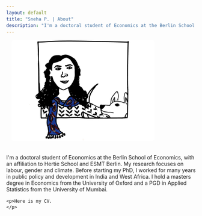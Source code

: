 ```yaml
---
layout: default
title: "Sneha P. | About"
description: "I'm a doctoral student of Economics at the Berlin School of Economics.."
---
```

  <p> <p>
      <p> <p>
          <p> <p>
              <p> <p>
                  <p> <p>
                      <p> <p>
                          <p> <p>
<div style="display: flex; flex-direction: row; gap: 1.5em; flex-wrap: wrap; align-items: center; padding: 0;">
  <div style="flex: 0 0 auto; min-width: 260px; display: flex; justify-content: center;">
    <img src="/assets/img/profile.jpeg" alt="Profile Photo"
         style="width: 380px; height: auto; border-radius: 6px; margin-left: 1em;">
  </div>

  <div style="flex: 1 1 300px;">
    <p> <p>
      <p> <p>
        <p> <p>
            <p> <p>
                <p> <p>
                    <p> <p>
    <p>I'm a doctoral student of Economics at the Berlin School of Economics, with an affiliation to Hertie School and ESMT Berlin. My research focuses on labour, gender and climate. Before starting my PhD, I worked for many years in public policy and development in India and West Africa. I hold a masters degree in Economics from the University of Oxford and a PGD in Applied Statistics from the University of Mumbai.</p>

    <p>Here is my CV.
    </p>
